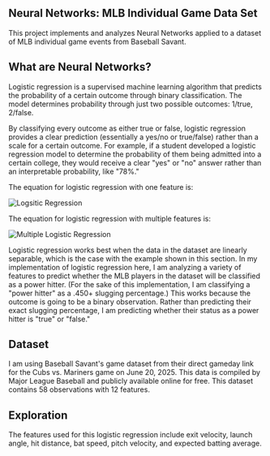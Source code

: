 ## Neural Networks: MLB Individual Game Data Set

This project implements and analyzes Neural Networks applied to a dataset of MLB individual game events from Baseball Savant.

## What are Neural Networks?

Logistic regression is a supervised machine learning algorithm that predicts the probability of a certain outcome through binary classification. The model determines probability through just two possible outcomes: 1/true, 2/false. 

By classifying every outcome as either true or false, logistic regression provides a clear prediction (essentially a yes/no or true/false) rather than a scale for a certain outcome. For example, if a student developed a logistic regression model to determine the probability of them being admitted into a certain college, they would receive a clear "yes" or "no" answer rather than an interpretable probability, like "78%."

The equation for logistic regression with one feature is:

![Logsitic Regression](log_reg_fun.png)

The equation for logistic regression with multiple features is:

![Multiple Logistic Regression](multiple_log_eqn.png)

Logistic regression works best when the data in the dataset are linearly separable, which is the case with the example shown in this section. In my implementation of logistic regression here, I am analyzing a variety of features to predict whether the MLB players in the dataset will be classified as a power hitter. (For the sake of this implementation, I am classifying a "power hitter" as a .450+ slugging percentage.) This works because the outcome is going to be a binary observation. Rather than predicting their exact slugging percentage, I am predicting whether their status as a power hitter is "true" or "false."

## Dataset

I am using Baseball Savant's game dataset from their direct gameday link for the Cubs vs. Mariners game on June 20, 2025. This data is compiled by Major League Baseball and publicly available online for free. This dataset contains 58 observations with 12 features.

## Exploration

The features used for this logistic regression include exit velocity, launch angle, hit distance, bat speed, pitch velocity, and expected batting average.
